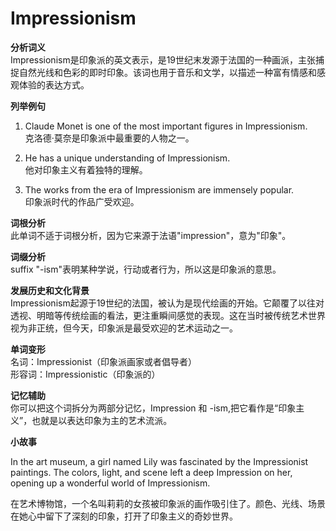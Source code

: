 # Impressionism

**分析词义**  
Impressionism是印象派的英文表示，是19世纪末发源于法国的一种画派，主张捕捉自然光线和色彩的即时印象。该词也用于音乐和文学，以描述一种富有情感和感观体验的表达方式。

  

**列举例句**

  

1.  Claude Monet is one of the most important figures in Impressionism.  
    克洛德·莫奈是印象派中最重要的人物之一。
    
      
    
2.  He has a unique understanding of Impressionism.  
    他对印象主义有着独特的理解。
    
      
    
3.  The works from the era of Impressionism are immensely popular.  
    印象派时代的作品广受欢迎。
    
      
    

  

**词根分析**  
此单词不适于词根分析，因为它来源于法语"impression"，意为"印象"。

  

**词缀分析**  
suffix "-ism"表明某种学说，行动或者行为，所以这是印象派的意思。

  

**发展历史和文化背景**  
Impressionism起源于19世纪的法国，被认为是现代绘画的开始。它颠覆了以往对透视、明暗等传统绘画的看法，更注重瞬间感觉的表现。这在当时被传统艺术世界视为非正统，但今天，印象派是最受欢迎的艺术运动之一。

  

**单词变形**  
名词：Impressionist（印象派画家或者倡导者）  
形容词：Impressionistic（印象派的）

  

**记忆辅助**  
你可以把这个词拆分为两部分记忆，Impression 和 -ism,把它看作是“印象主义”，也就是以表达印象为主的艺术流派。

  

**小故事**

  

In the art museum, a girl named Lily was fascinated by the Impressionist paintings. The colors, light, and scene left a deep Impression on her, opening up a wonderful world of Impressionism.

  

在艺术博物馆，一个名叫莉莉的女孩被印象派的画作吸引住了。颜色、光线、场景在她心中留下了深刻的印象，打开了印象主义的奇妙世界。
